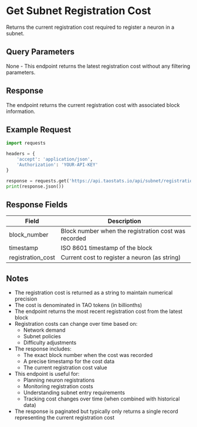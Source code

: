 # Get Subnet Registration Cost

Returns the current registration cost required to register a neuron in a subnet.

## Query Parameters
None - This endpoint returns the latest registration cost without any filtering parameters.

## Response
The endpoint returns the current registration cost with associated block information.

## Example Request

```python
import requests

headers = {
    'accept': 'application/json',
    'Authorization': 'YOUR-API-KEY'
}

response = requests.get('https://api.taostats.io/api/subnet/registration_cost/latest/v1', headers=headers)
print(response.json())
```

## Response Fields
| Field | Description |
|-------|-------------|
| block_number | Block number when the registration cost was recorded |
| timestamp | ISO 8601 timestamp of the block |
| registration_cost | Current cost to register a neuron (as string) |

## Notes
- The registration cost is returned as a string to maintain numerical precision
- The cost is denominated in TAO tokens (in billionths)
- The endpoint returns the most recent registration cost from the latest block
- Registration costs can change over time based on:
  - Network demand
  - Subnet policies
  - Difficulty adjustments
- The response includes:
  - The exact block number when the cost was recorded
  - A precise timestamp for the cost data
  - The current registration cost value
- This endpoint is useful for:
  - Planning neuron registrations
  - Monitoring registration costs
  - Understanding subnet entry requirements
  - Tracking cost changes over time (when combined with historical data)
- The response is paginated but typically only returns a single record
  representing the current registration cost 